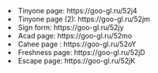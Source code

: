 
<li> Tinyone page: https://goo-gl.ru/52j4
<li> Tinyone page (2): https://goo-gl.ru/52jm   
<li> Sign form: https://goo-gl.ru/52jy  
<li> Acad page: https://goo-gl.ru/52mo   
<li> Cahee page : https://goo-gl.ru/52oY 
<li> Freshness page: https://goo-gl.ru/52jD  
<li> Escape page: https://goo-gl.ru/52jK   
